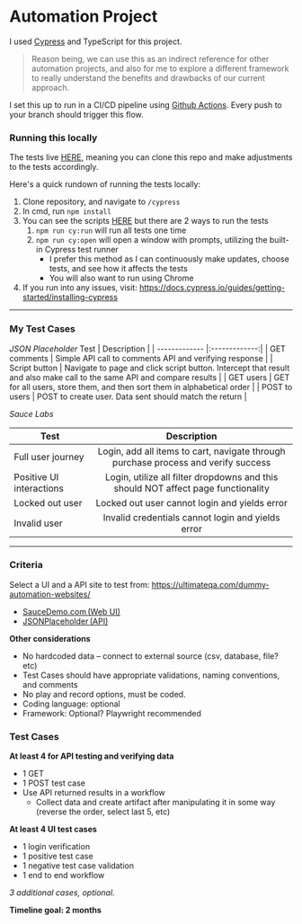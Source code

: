 # Automation Project

I used [Cypress](https://docs.cypress.io/guides/getting-started/installing-cypress) and TypeScript for this project.

>Reason being, we can use this as an indirect reference for other automation projects, and also for me to explore a different framework to really understand the benefits and drawbacks of our current approach.

I set this up to run in a CI/CD pipeline using [Github Actions](https://github.com/jeremiah-baclig/cypressPOC/actions). Every push to your branch should trigger this flow.

### Running this locally
The tests live [HERE](https://github.com/jeremiah-baclig/cypressPOC/tree/main/src/cypress/e2e), meaning you can clone this repo and make adjustments to the tests accordingly.

Here's a quick rundown of running the tests locally:
1. Clone repository, and navigate to `/cypress`
2. In cmd, run `npm install`
3. You can see the scripts [HERE](https://github.com/jeremiah-baclig/cypressPOC/blob/main/src/package.json) but there are 2 ways to run the tests
   1. `npm run cy:run` will run all tests one time
   2. `npm run cy:open` will open a window with prompts, utilizing the built-in Cypress test runner
      - I prefer this method as I can continuously make updates, choose tests, and see how it affects the tests
      - You will also want to run using Chrome
4. If you run into any issues, visit: https://docs.cypress.io/guides/getting-started/installing-cypress 

--- 

### My Test Cases
*JSON Placeholder*
 Test        | Description           | 
| ------------- |:-------------:| 
| GET comments | Simple API call to comments API and verifying response | 
| Script button  | Navigate to page and click script button. Intercept that result and also make call to the same API and compare results |
| GET users | GET for all users, store them, and then sort them in alphabetical order |
| POST to users | POST to create user. Data sent should match the return |

*Sauce Labs*

 Test        | Description           | 
| ------------- |:-------------:| 
| Full user journey | Login, add all items to cart, navigate through purchase process and verify success | 
| Positive UI interactions | Login, utilize all filter dropdowns and this should NOT affect page functionality |
| Locked out user | Locked out user cannot login and yields error |
| Invalid user | Invalid credentials cannot login and yields error |

---

### Criteria 
Select a UI and a API site to test from: https://ultimateqa.com/dummy-automation-websites/  
- [SauceDemo.com (Web UI)](https://www.saucedemo.com/) 
- [JSONPlaceholder (API)](https://jsonplaceholder.typicode.com/) 

**Other considerations**
- No hardcoded data – connect to external source (csv, database, file? etc)
- Test Cases should have appropriate validations, naming conventions, and comments
- No play and record options, must be coded.
- Coding language: optional
- Framework: Optional? Playwright recommended  

### Test Cases
**At least 4 for API testing and verifying data**
- 1 GET
- 1 POST test case
- Use API returned results in a workflow
  - Collect data and create artifact after manipulating it in some way (reverse the order, select last 5, etc) 

**At least 4 UI test cases**
- 1 login verification 
- 1 positive test case 
- 1 negative test case validation 
- 1 end to end workflow 

*3 additional cases, optional.* 

**Timeline goal: 2 months**
